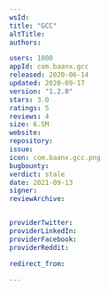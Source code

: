 ```yaml
---
wsId: 
title: "GCC"
altTitle: 
authors:

users: 1000
appId: com.baanx.gcc
released: 2020-06-14
updated: 2020-09-17
version: "1.2.0"
stars: 3.0
ratings: 5
reviews: 4
size: 6.5M
website: 
repository: 
issue: 
icon: com.baanx.gcc.png
bugbounty: 
verdict: stale
date: 2021-09-13
signer: 
reviewArchive:


providerTwitter: 
providerLinkedIn: 
providerFacebook: 
providerReddit: 

redirect_from:

---
```



